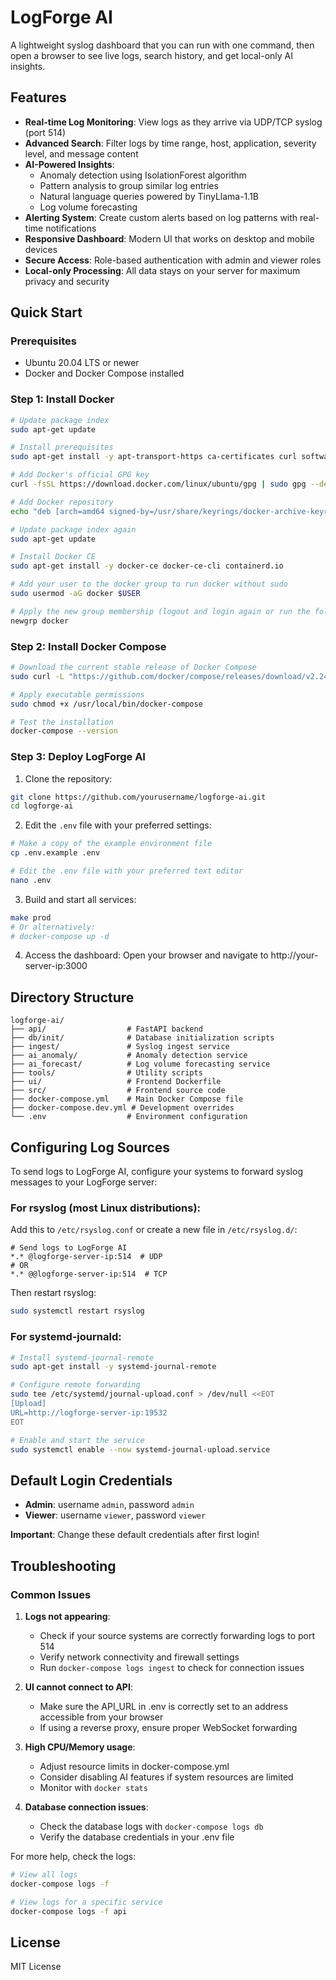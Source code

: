 
# LogForge AI

A lightweight syslog dashboard that you can run with one command, then open a browser to see live logs, search history, and get local-only AI insights.

## Features

- **Real-time Log Monitoring**: View logs as they arrive via UDP/TCP syslog (port 514)
- **Advanced Search**: Filter logs by time range, host, application, severity level, and message content
- **AI-Powered Insights**: 
  - Anomaly detection using IsolationForest algorithm
  - Pattern analysis to group similar log entries
  - Natural language queries powered by TinyLlama-1.1B
  - Log volume forecasting
- **Alerting System**: Create custom alerts based on log patterns with real-time notifications
- **Responsive Dashboard**: Modern UI that works on desktop and mobile devices
- **Secure Access**: Role-based authentication with admin and viewer roles
- **Local-only Processing**: All data stays on your server for maximum privacy and security

## Quick Start

### Prerequisites

- Ubuntu 20.04 LTS or newer
- Docker and Docker Compose installed

### Step 1: Install Docker

```bash
# Update package index
sudo apt-get update

# Install prerequisites
sudo apt-get install -y apt-transport-https ca-certificates curl software-properties-common

# Add Docker's official GPG key
curl -fsSL https://download.docker.com/linux/ubuntu/gpg | sudo gpg --dearmor -o /usr/share/keyrings/docker-archive-keyring.gpg

# Add Docker repository
echo "deb [arch=amd64 signed-by=/usr/share/keyrings/docker-archive-keyring.gpg] https://download.docker.com/linux/ubuntu $(lsb_release -cs) stable" | sudo tee /etc/apt/sources.list.d/docker.list > /dev/null

# Update package index again
sudo apt-get update

# Install Docker CE
sudo apt-get install -y docker-ce docker-ce-cli containerd.io

# Add your user to the docker group to run docker without sudo
sudo usermod -aG docker $USER

# Apply the new group membership (logout and login again or run the following)
newgrp docker
```

### Step 2: Install Docker Compose

```bash
# Download the current stable release of Docker Compose
sudo curl -L "https://github.com/docker/compose/releases/download/v2.24.0/docker-compose-$(uname -s)-$(uname -m)" -o /usr/local/bin/docker-compose

# Apply executable permissions
sudo chmod +x /usr/local/bin/docker-compose

# Test the installation
docker-compose --version
```

### Step 3: Deploy LogForge AI

1. Clone the repository:
```bash
git clone https://github.com/yourusername/logforge-ai.git
cd logforge-ai
```

2. Edit the `.env` file with your preferred settings:
```bash
# Make a copy of the example environment file
cp .env.example .env

# Edit the .env file with your preferred text editor
nano .env
```

3. Build and start all services:
```bash
make prod
# Or alternatively:
# docker-compose up -d
```

4. Access the dashboard:
Open your browser and navigate to http://your-server-ip:3000

## Directory Structure

```
logforge-ai/
├── api/                  # FastAPI backend
├── db/init/              # Database initialization scripts
├── ingest/               # Syslog ingest service
├── ai_anomaly/           # Anomaly detection service
├── ai_forecast/          # Log volume forecasting service
├── tools/                # Utility scripts
├── ui/                   # Frontend Dockerfile
├── src/                  # Frontend source code
├── docker-compose.yml    # Main Docker Compose file
├── docker-compose.dev.yml # Development overrides
└── .env                  # Environment configuration
```

## Configuring Log Sources

To send logs to LogForge AI, configure your systems to forward syslog messages to your LogForge server:

### For rsyslog (most Linux distributions):

Add this to `/etc/rsyslog.conf` or create a new file in `/etc/rsyslog.d/`:

```
# Send logs to LogForge AI
*.* @logforge-server-ip:514  # UDP
# OR
*.* @@logforge-server-ip:514  # TCP
```

Then restart rsyslog:

```bash
sudo systemctl restart rsyslog
```

### For systemd-journald:

```bash
# Install systemd-journal-remote
sudo apt-get install -y systemd-journal-remote

# Configure remote forwarding
sudo tee /etc/systemd/journal-upload.conf > /dev/null <<EOT
[Upload]
URL=http://logforge-server-ip:19532
EOT

# Enable and start the service
sudo systemctl enable --now systemd-journal-upload.service
```

## Default Login Credentials

- **Admin**: username `admin`, password `admin`
- **Viewer**: username `viewer`, password `viewer`

**Important**: Change these default credentials after first login!

## Troubleshooting

### Common Issues

1. **Logs not appearing**:
   - Check if your source systems are correctly forwarding logs to port 514
   - Verify network connectivity and firewall settings
   - Run `docker-compose logs ingest` to check for connection issues

2. **UI cannot connect to API**:
   - Make sure the API_URL in .env is correctly set to an address accessible from your browser
   - If using a reverse proxy, ensure proper WebSocket forwarding

3. **High CPU/Memory usage**:
   - Adjust resource limits in docker-compose.yml
   - Consider disabling AI features if system resources are limited
   - Monitor with `docker stats`

4. **Database connection issues**:
   - Check the database logs with `docker-compose logs db`
   - Verify the database credentials in your .env file

For more help, check the logs:
```bash
# View all logs
docker-compose logs -f

# View logs for a specific service
docker-compose logs -f api
```

## License

MIT License
